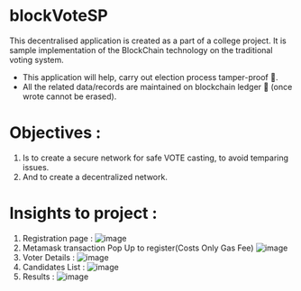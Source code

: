 # blockVoteSP
This decentralised application is created as a part of a college project. It is sample implementation of the BlockChain technology on the traditional voting system.
* This application will help, carry out election process tamper-proof 🔐.
* All the related data/records are maintained on blockchain ledger 📒 (once wrote cannot be erased).
# Objectives :
1. Is to create a secure network for safe VOTE casting, to avoid temparing issues.
2. And to create a decentralized network.

# Insights to project :

1. Registration page :
![image](https://user-images.githubusercontent.com/80884270/165152217-2c1c3d4a-ef39-44e7-9fb5-6c30679dd8f1.png)
2. Metamask transaction Pop Up to register(Costs Only Gas Fee)
![image](https://user-images.githubusercontent.com/80884270/165153087-06030fdb-6d0a-4381-8817-ef7e188d19f6.png)
3. Voter Details :
![image](https://user-images.githubusercontent.com/80884270/165153210-6313ac64-2924-42ad-92b2-25950729dd5d.png)
4. Candidates List :
![image](https://user-images.githubusercontent.com/80884270/165153377-cb0506a1-8617-4c62-bc0d-ec4a3de562ba.png)
5. Results :
![image](https://user-images.githubusercontent.com/80884270/165153473-d80c6324-39fd-4473-83a7-700c3e6533fe.png)



